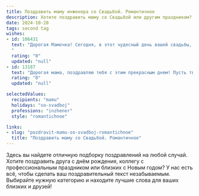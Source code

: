 ```yaml
---
title: Поздравить маму инженера со Свадьбой. Романтичное
description: Хотите поздравить маму со Свадьбой или другим праздником? Наш ИИ создаст незабываемое поздравление, а вы обязательно выделитесь среди других.  
date: 2024-10-28
tags: second tag
wishes:
- id: 106431
  text: "Дорогая Мамочка! Сегодня, в этот чудесный день вашей свадьбы,  сердце переполняет меня нежностью и гордостью.  Вы – воплощение силы и нежности,  инженер по призванию, а по жизни – моя невероятная, любящая мама.  Пусть ваш союз будет таким же крепким и надежным, как самые прочные конструкции, созданные вашими умелыми руками, а любовь –  вечной, яркой и бесконечно вдохновляющей.  Счастья вам, моя дорогая,  и долгих лет совместной жизни, полной радости и взаимопонимания!
  "
  rating: "0"
  updated: "null"
- id: 13187
  text: "Дорогая мама, поздравляю тебя с этим прекрасным днем! Пусть твоя свадьба станет началом новой, счастливой главы нашей семьи. Ты всегда была для меня примером силы, любви и мудрости, и я уверен, что вместе с новым супругом ты продолжишь вдохновлять нас всех. Пусть ваша совместная жизнь будет полна романтики, взаимопонимания и поддержки. С днем свадьбы, мама!"
  rating: "0"
  updated: "null"

selectedValues:
  recipients: "mamu"
  holidays: "so-svadboj"
  professions: "inzhener"
  style: "romantichnoe"

links:
- slug: "pozdravit-mamu-so-svadboj-romantichnoe"
  title: "Поздравить маму со Свадьбой. Романтичное"
---
```


Здесь вы найдете отличную подборку поздравлений на любой случай.
Хотите поздравить друга с днём рождения, коллегу с профессиональным праздником или близких с Новым годом? У нас есть всё, чтобы сделать ваш поздравительный текст незабываемым. Выбирайте нужную категорию и находите лучшие слова для ваших близких и друзей!
